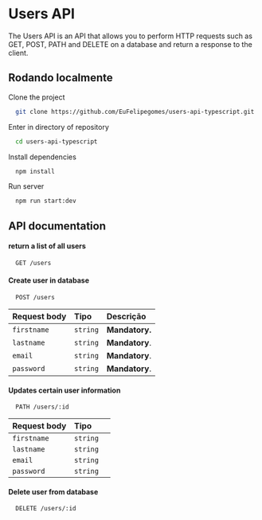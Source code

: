 
# Users API

The Users API is an API that allows you to perform HTTP requests such as GET, POST, PATH and DELETE on a database and return a response to the client.


## Rodando localmente

Clone the project 

```bash
  git clone https://github.com/EuFelipegomes/users-api-typescript.git
```

Enter in directory of repository

```bash
  cd users-api-typescript
```

Install dependencies

```bash
  npm install
```


Run server

```bash
  npm run start:dev
```


## API documentation

#### return a list of all users

```http
  GET /users
```



#### Create user in database

```http
  POST /users
```

| Request body | Tipo       | Descrição                                   |
| :---------- | :--------- | :------------------------------------------ |
| `firstname`      | `string` | **Mandatory.** |
| `lastname`      | `string` | **Mandatory**.|
| `email`      | `string` | **Mandatory**.  |
| `password`      | `string` | **Mandatory**.|

#### Updates certain user information

```http
  PATH /users/:id
```

| Request body | Tipo       |                                  |
| :---------- | :--------- |:----------------------------------
| `firstname`      | `string` |
| `lastname`      | `string` |
| `email`      | `string` | 
| `password`      | `string` | 

#### Delete user from database

```http
  DELETE /users/:id
```



